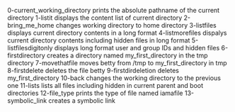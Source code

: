 0-current_working_directory prints the absolute pathname of the current directory
1-listit displays the content list of current directory
2-bring_me_home changes working directory to home directory
3-listfiles displays current directory contents in a long format
4-listmorefiles dispalys current directory contents including hidden files in long format
5-listfilesdigitonly displays long format user and group IDs and hidden files
6-firstdirectory creates a directory named my_first_directory in the tmp directory
7-movethatfile moves betty from /tmp to my_first_directory in tmp
8-firstdelete deletes the file betty
9-firstdirdeletion deletes my_first_directory
10-back changes the working directory to the previous one
11-lists lists all files including hidden in current parent and boot directories
12-file_type prints the type of file named iamafile
13-symbolic_link creates a symbolic link
